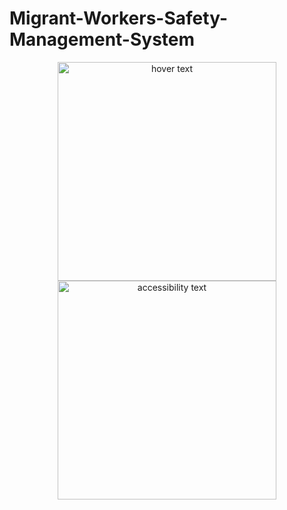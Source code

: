 # Migrant-Workers-Safety-Management-System
<p align="center">
  <img src="https://github.com/rasandilikshana/Migrant-Workers-Safety-Management-System/assets/71342393/dd44b711-140c-4dab-83a8-1a9530d02366" width="350" title="hover text">
  <img src="https://github.com/rasandilikshana/Migrant-Workers-Safety-Management-System/assets/71342393/dd44b711-140c-4dab-83a8-1a9530d02366" width="350" alt="accessibility text">
</p>

